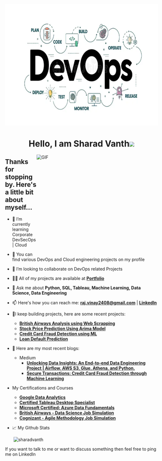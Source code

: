 
<a href="https://surajnemaliga7.wixsite.com/sharadvanth">
  <img src="https://raw.githubusercontent.com/Sharadvanth/Sharadvanth/main/!1.webp" alt="MasterHead" width="1000" height="400">
</a>
<h1 align="center">Hello, I am Sharad Vanth<img src="https://media.giphy.com/media/hvRJCLFzcasrR4ia7z/giphy.gif" width="25px"></h1>

<img align="right" alt="GIF" src="https://user-images.githubusercontent.com/74038190/212749447-bfb7e725-6987-49d9-ae85-2015e3e7cc41.gif" width="400" height="320" style="max-width:100%;">

## Thanks for stopping by. Here's a little bit about myself...

- 🌱 I’m currently learning Corporate DevSecOps | Cloud 
- 🤘 You can find various DevOps and Cloud engineering projects on my profile
- 👯 I’m looking to collaborate on DevOps related Projects
- 👨‍💻 All of my projects are available at **[Portfolio](https://github.com/sharadvanth)**
- 💬 Ask me about **Python, SQL, Tableau, Machine Learning, Data Science, Data Engineering**
- 📫 Here's how you can reach me:  **raj.vinay2408@gmail.com** | **[LinkedIn](https://www.linkedin.com/in/vinaykiranraju/)**
- 🤘I keep building projects, here are some recent projects:
  - **[British Airways Analysis using Web Scrapping](https://github.com/VinayMeesaraganda/Python-Projects/tree/main/British%20Airways%20Analysis%20-%20Web%20Scrapping)**
  - **[Stock Price Prediction Using Arima Model](https://github.com/VinayMeesaraganda/Python-Projects/tree/main/Stock%20Price%20Prediction%20using%20ARIMA)**
  - **[Credit Card Fraud Detection using ML](https://github.com/VinayMeesaraganda/Python-Projects/tree/main/Credit%20card%20Fraud%20Detection)**
  - **[Loan Default Prediction](https://github.com/VinayMeesaraganda/CS668_Capstone_Project)**
- 📝 Here are my most recent blogs:
   - Medium
     - **[Unlocking Data Insights: An End-to-end Data Engineering Project | Airflow, AWS S3, Glue, Athena, and Python.](https://medium.com/@raj.vinay2408/end-to-end-data-engineering-project-using-airflow-and-aws-s3-91fa0cddd31c)**
     - **[Secure Transactions: Credit Card Fraud Detection through Machine Learning](https://medium.com/@raj.vinay2408/secure-transactions-credit-card-fraud-detection-through-machine-learning-388cdc3e13c0)**
- My Certifications and Courses
  - **[Google Data Analytics](https://www.coursera.org/account/accomplishments/professional-cert/G9VZDMJLYPRT)**
  - **[Certified Tableau Desktop Specialist](https://www.credly.com/badges/23abb4fa-922c-419e-adff-eacdf98b3242/public_url)**
  - **[Microsoft Certified: Azure Data Fundamentals](https://www.credly.com/badges/661054d0-a7f8-41fc-8d88-712a9ff91eb7/linked_in?t=rt0uf4)**
  - **[British Airways - Data Science Job Simulation](https://forage-uploads-prod.s3.amazonaws.com/completion-certificates/British%20Airways/NjynCWzGSaWXQCxSX_British%20Airways_ptr9y3XYXj6BMRE3B_1686144179185_completion_certificate.pdf)**
  - **[Cognizant - Agile Methodology Job Simulation](https://forage-uploads-prod.s3.amazonaws.com/completion-certificates/Cognizant/ZZswQd6xGydd758vz_Cognizant_ptr9y3XYXj6BMRE3B_1687536399727_completion_certificate.pdf)**

- 📈 My Github Stats
  <p>&nbsp;<img align="center" src="https://github-readme-stats.vercel.app/api?username=sharadvanth&show_icons=true&locale=en" alt="sharadvanth" /></p>
If you want to talk to me or want to discuss something then feel free to ping me on LinkedIn
  
